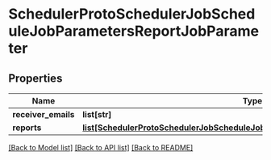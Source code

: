 # SchedulerProtoSchedulerJobScheduleJobParametersReportJobParameter

## Properties
Name | Type | Description | Notes
------------ | ------------- | ------------- | -------------
**receiver_emails** | **list[str]** |  | [optional] 
**reports** | [**list[SchedulerProtoSchedulerJobScheduleJobParametersReportJobParameterReport]**](SchedulerProtoSchedulerJobScheduleJobParametersReportJobParameterReport.md) |  | [optional] 

[[Back to Model list]](../README.md#documentation-for-models) [[Back to API list]](../README.md#documentation-for-api-endpoints) [[Back to README]](../README.md)


